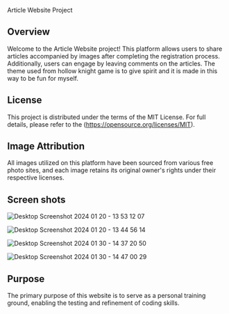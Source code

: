  Article Website Project

## Overview

Welcome to the Article Website project! This platform allows users to share articles accompanied by images after completing the registration process.
Additionally, users can engage by leaving comments on the articles.
The theme used from hollow knight game is to give spirit and it is made in this way to be fun for myself.

## License

This project is distributed under the terms of the MIT License. For full details, please refer to the (https://opensource.org/licenses/MIT).

## Image Attribution

All images utilized on this platform have been sourced from various free photo sites, and each image retains its original owner's rights under their respective licenses.

## Screen shots
![Desktop Screenshot 2024 01 20 - 13 53 12 07](https://github.com/KaladinAsA/full-web/assets/143271029/09b83e13-b8c5-412b-b50e-80bb62010f6f)

![Desktop Screenshot 2024 01 20 - 13 44 56 14](https://github.com/KaladinAsA/full-web/assets/143271029/21f79e82-1094-4423-8741-736e01225514)

![Desktop Screenshot 2024 01 30 - 14 37 20 50](https://github.com/KaladinAsA/full-web/assets/143271029/fbda7801-bcc6-4e4d-9a65-5bd44ea5fdef)

![Desktop Screenshot 2024 01 30 - 14 47 00 29](https://github.com/KaladinAsA/full-web/assets/143271029/f97760f6-7ad9-4102-b8d2-36f2c701603e)



## Purpose

The primary purpose of this website is to serve as a personal training ground, enabling the testing and refinement of coding skills.

